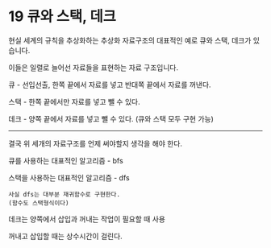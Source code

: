 # 19 큐와 스택, 데크

현실 세계의 규칙을 추상화하는 추상화 자료구조의 대표적인 예로 큐와 스택, 데크가 있습니다.

이들은 일렬로 늘어선 자료들을 표현하는 자료 구조입니다.

큐 - 선입선출, 한쪽 끝에서 자료를 넣고 반대쪽 끝에서 자료를 꺼낸다.

스택 - 한쪽 끝에서만 자료를 넣고 뺄 수 있다.

데크 - 양쪽 끝에서 자료를 넣고 뺄 수 있다. (큐와 스택 모두 구현 가능)

---

결국 위 세개의 자료구조를 언제 써야할지 생각을 해야 한다.

큐를 사용하는 대표적인 알고리즘 - bfs

스택을 사용하는 대표적인 알고리즘 - dfs

    사실 dfs는 대부분 재귀함수로 구현한다.
    (함수도 스택형식이다)

데크는 양쪽에서 삽입과 꺼내는 작업이 필요할 때 사용

꺼내고 삽입할 때는 상수시간이 걸린다.